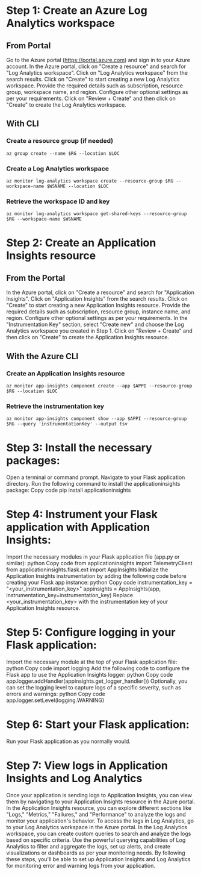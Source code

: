 # Step 1: Create an Azure Log Analytics workspace
## From Portal
Go to the Azure portal (https://portal.azure.com) and sign in to your Azure account.
In the Azure portal, click on "Create a resource" and search for "Log Analytics workspace".
Click on "Log Analytics workspace" from the search results.
Click on "Create" to start creating a new Log Analytics workspace.
Provide the required details such as subscription, resource group, workspace name, and region.
Configure other optional settings as per your requirements.
Click on "Review + Create" and then click on "Create" to create the Log Analytics workspace.
## With CLI
### Create a resource group (if needed)
```
az group create --name $RG --location $LOC
```
### Create a Log Analytics workspace
```
az monitor log-analytics workspace create --resource-group $RG --workspace-name $WSNAME --location $LOC
```
### Retrieve the workspace ID and key
```
az monitor log-analytics workspace get-shared-keys --resource-group $RG --workspace-name $WSNAME

```

# Step 2: Create an Application Insights resource
## From the Portal
In the Azure portal, click on "Create a resource" and search for "Application Insights".
Click on "Application Insights" from the search results.
Click on "Create" to start creating a new Application Insights resource.
Provide the required details such as subscription, resource group, instance name, and region.
Configure other optional settings as per your requirements.
In the "Instrumentation Key" section, select "Create new" and choose the Log Analytics workspace you created in Step 1.
Click on "Review + Create" and then click on "Create" to create the Application Insights resource.
## With the Azure CLI
### Create an Application Insights resource
`az monitor app-insights component create --app $APPI --resource-group $RG --location $LOC`
### Retrieve the instrumentation key
`az monitor app-insights component show --app $APPI --resource-group $RG --query 'instrumentationKey' --output tsv`

# Step 3: Install the necessary packages:

Open a terminal or command prompt.
Navigate to your Flask application directory.
Run the following command to install the applicationinsights package:
Copy code
pip install applicationinsights

# Step 4: Instrument your Flask application with Application Insights:

Import the necessary modules in your Flask application file (app.py or similar):
python
Copy code
from applicationinsights import TelemetryClient
from applicationinsights.flask.ext import AppInsights
Initialize the Application Insights instrumentation by adding the following code before creating your Flask app instance:
python
Copy code
instrumentation_key = "<your_instrumentation_key>"
appinsights = AppInsights(app, instrumentation_key=instrumentation_key)
Replace <your_instrumentation_key> with the instrumentation key of your Application Insights resource.

# Step 5: Configure logging in your Flask application:

Import the necessary module at the top of your Flask application file:
python
Copy code
import logging
Add the following code to configure the Flask app to use the Application Insights logger:
python
Copy code
app.logger.addHandler(appinsights.get_logger_handler())
Optionally, you can set the logging level to capture logs of a specific severity, such as errors and warnings:
python
Copy code
app.logger.setLevel(logging.WARNING)

# Step 6: Start your Flask application:

Run your Flask application as you normally would.

# Step 7: View logs in Application Insights and Log Analytics

Once your application is sending logs to Application Insights, you can view them by navigating to your Application Insights resource in the Azure portal.
In the Application Insights resource, you can explore different sections like "Logs," "Metrics," "Failures," and "Performance" to analyze the logs and monitor your application's behavior.
To access the logs in Log Analytics, go to your Log Analytics workspace in the Azure portal.
In the Log Analytics workspace, you can create custom queries to search and analyze the logs based on specific criteria.
Use the powerful querying capabilities of Log Analytics to filter and aggregate the logs, set up alerts, and create visualizations or dashboards as per your monitoring needs.
By following these steps, you'll be able to set up Application Insights and Log Analytics for monitoring error and warning logs from your application.

